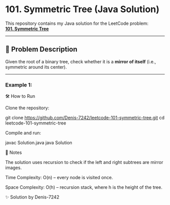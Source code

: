# 101. Symmetric Tree (Java Solution)

This repository contains my Java solution for the LeetCode problem:  
**[101. Symmetric Tree](https://leetcode.com/problems/symmetric-tree/)**

---

## 📌 Problem Description
Given the root of a binary tree, check whether it is a **mirror of itself** (i.e., symmetric around its center).

---

### Example 1:

🛠 How to Run

Clone the repository:

git clone https://github.com/Denis-7242/leetcode-101-symmetric-tree.git
cd leetcode-101-symmetric-tree

Compile and run:

javac Solution.java
java Solution

📖 Notes

The solution uses recursion to check if the left and right subtrees are mirror images.

Time Complexity: O(n) – every node is visited once.

Space Complexity: O(h) – recursion stack, where h is the height of the tree.


✨ Solution by Denis-7242